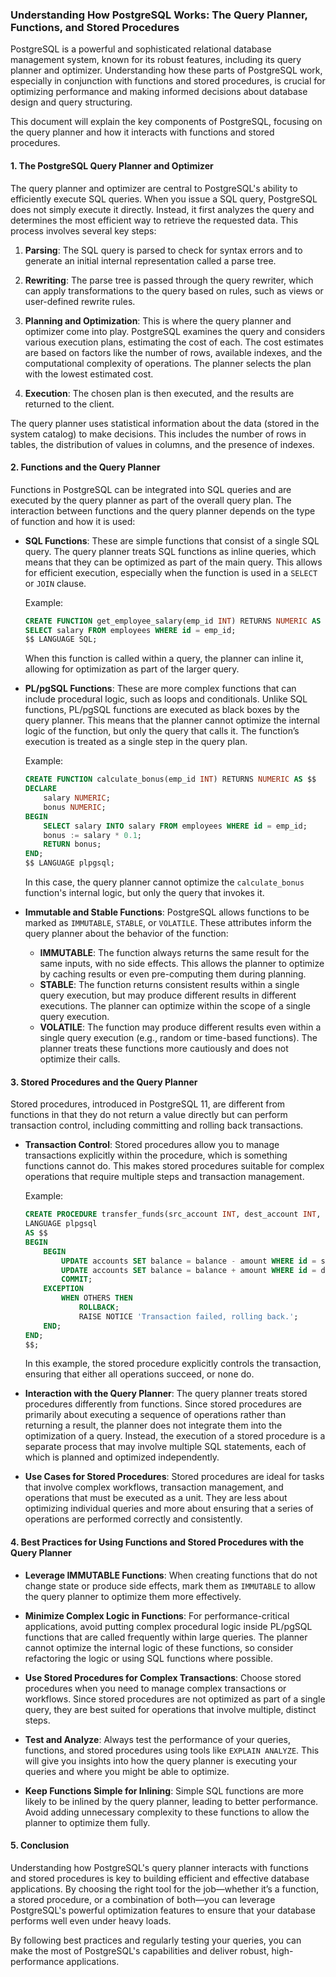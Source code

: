 ### Understanding How PostgreSQL Works: The Query Planner, Functions, and Stored Procedures

PostgreSQL is a powerful and sophisticated relational database management system, known for its robust features, including its query planner and optimizer. Understanding how these parts of PostgreSQL work, especially in conjunction with functions and stored procedures, is crucial for optimizing performance and making informed decisions about database design and query structuring.

This document will explain the key components of PostgreSQL, focusing on the query planner and how it interacts with functions and stored procedures.

#### **1. The PostgreSQL Query Planner and Optimizer**

The query planner and optimizer are central to PostgreSQL's ability to efficiently execute SQL queries. When you issue a SQL query, PostgreSQL does not simply execute it directly. Instead, it first analyzes the query and determines the most efficient way to retrieve the requested data. This process involves several key steps:

1. **Parsing**: The SQL query is parsed to check for syntax errors and to generate an initial internal representation called a parse tree.

2. **Rewriting**: The parse tree is passed through the query rewriter, which can apply transformations to the query based on rules, such as views or user-defined rewrite rules.

3. **Planning and Optimization**: This is where the query planner and optimizer come into play. PostgreSQL examines the query and considers various execution plans, estimating the cost of each. The cost estimates are based on factors like the number of rows, available indexes, and the computational complexity of operations. The planner selects the plan with the lowest estimated cost.

4. **Execution**: The chosen plan is then executed, and the results are returned to the client.

The query planner uses statistical information about the data (stored in the system catalog) to make decisions. This includes the number of rows in tables, the distribution of values in columns, and the presence of indexes.

#### **2. Functions and the Query Planner**

Functions in PostgreSQL can be integrated into SQL queries and are executed by the query planner as part of the overall query plan. The interaction between functions and the query planner depends on the type of function and how it is used:

- **SQL Functions**: These are simple functions that consist of a single SQL query. The query planner treats SQL functions as inline queries, which means that they can be optimized as part of the main query. This allows for efficient execution, especially when the function is used in a `SELECT` or `JOIN` clause.

  Example:
  ```sql
  CREATE FUNCTION get_employee_salary(emp_id INT) RETURNS NUMERIC AS $$
  SELECT salary FROM employees WHERE id = emp_id;
  $$ LANGUAGE SQL;
  ```

  When this function is called within a query, the planner can inline it, allowing for optimization as part of the larger query.

- **PL/pgSQL Functions**: These are more complex functions that can include procedural logic, such as loops and conditionals. Unlike SQL functions, PL/pgSQL functions are executed as black boxes by the query planner. This means that the planner cannot optimize the internal logic of the function, but only the query that calls it. The function’s execution is treated as a single step in the query plan.

  Example:
  ```sql
  CREATE FUNCTION calculate_bonus(emp_id INT) RETURNS NUMERIC AS $$
  DECLARE
      salary NUMERIC;
      bonus NUMERIC;
  BEGIN
      SELECT salary INTO salary FROM employees WHERE id = emp_id;
      bonus := salary * 0.1;
      RETURN bonus;
  END;
  $$ LANGUAGE plpgsql;
  ```

  In this case, the query planner cannot optimize the `calculate_bonus` function's internal logic, but only the query that invokes it.

- **Immutable and Stable Functions**: PostgreSQL allows functions to be marked as `IMMUTABLE`, `STABLE`, or `VOLATILE`. These attributes inform the query planner about the behavior of the function:

  - **IMMUTABLE**: The function always returns the same result for the same inputs, with no side effects. This allows the planner to optimize by caching results or even pre-computing them during planning.
  - **STABLE**: The function returns consistent results within a single query execution, but may produce different results in different executions. The planner can optimize within the scope of a single query execution.
  - **VOLATILE**: The function may produce different results even within a single query execution (e.g., random or time-based functions). The planner treats these functions more cautiously and does not optimize their calls.

#### **3. Stored Procedures and the Query Planner**

Stored procedures, introduced in PostgreSQL 11, are different from functions in that they do not return a value directly but can perform transaction control, including committing and rolling back transactions.

- **Transaction Control**: Stored procedures allow you to manage transactions explicitly within the procedure, which is something functions cannot do. This makes stored procedures suitable for complex operations that require multiple steps and transaction management.

  Example:
  ```sql
  CREATE PROCEDURE transfer_funds(src_account INT, dest_account INT, amount NUMERIC)
  LANGUAGE plpgsql
  AS $$
  BEGIN
      BEGIN
          UPDATE accounts SET balance = balance - amount WHERE id = src_account;
          UPDATE accounts SET balance = balance + amount WHERE id = dest_account;
          COMMIT;
      EXCEPTION
          WHEN OTHERS THEN
              ROLLBACK;
              RAISE NOTICE 'Transaction failed, rolling back.';
      END;
  END;
  $$;
  ```

  In this example, the stored procedure explicitly controls the transaction, ensuring that either all operations succeed, or none do.

- **Interaction with the Query Planner**: The query planner treats stored procedures differently from functions. Since stored procedures are primarily about executing a sequence of operations rather than returning a result, the planner does not integrate them into the optimization of a query. Instead, the execution of a stored procedure is a separate process that may involve multiple SQL statements, each of which is planned and optimized independently.

- **Use Cases for Stored Procedures**: Stored procedures are ideal for tasks that involve complex workflows, transaction management, and operations that must be executed as a unit. They are less about optimizing individual queries and more about ensuring that a series of operations are performed correctly and consistently.

#### **4. Best Practices for Using Functions and Stored Procedures with the Query Planner**

- **Leverage IMMUTABLE Functions**: When creating functions that do not change state or produce side effects, mark them as `IMMUTABLE` to allow the query planner to optimize them more effectively.

- **Minimize Complex Logic in Functions**: For performance-critical applications, avoid putting complex procedural logic inside PL/pgSQL functions that are called frequently within large queries. The planner cannot optimize the internal logic of these functions, so consider refactoring the logic or using SQL functions where possible.

- **Use Stored Procedures for Complex Transactions**: Choose stored procedures when you need to manage complex transactions or workflows. Since stored procedures are not optimized as part of a single query, they are best suited for operations that involve multiple, distinct steps.

- **Test and Analyze**: Always test the performance of your queries, functions, and stored procedures using tools like `EXPLAIN ANALYZE`. This will give you insights into how the query planner is executing your queries and where you might be able to optimize.

- **Keep Functions Simple for Inlining**: Simple SQL functions are more likely to be inlined by the query planner, leading to better performance. Avoid adding unnecessary complexity to these functions to allow the planner to optimize them fully.

#### **5. Conclusion**

Understanding how PostgreSQL's query planner interacts with functions and stored procedures is key to building efficient and effective database applications. By choosing the right tool for the job—whether it’s a function, a stored procedure, or a combination of both—you can leverage PostgreSQL's powerful optimization features to ensure that your database performs well even under heavy loads.

By following best practices and regularly testing your queries, you can make the most of PostgreSQL's capabilities and deliver robust, high-performance applications.